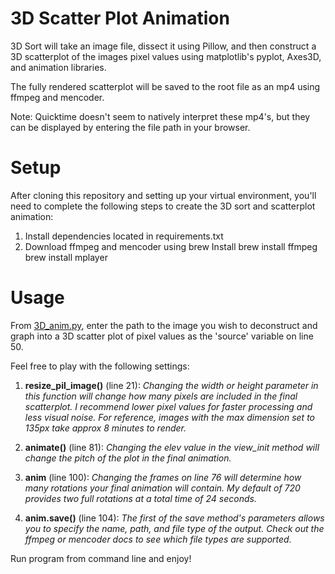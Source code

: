 # 3D Scatter Plot Animation

3D Sort will take an image file, dissect it using Pillow, and then construct a 3D scatterplot of the images pixel values using matplotlib's pyplot, Axes3D, and animation libraries.

The fully rendered scatterplot will be saved to the root file as an mp4 using ffmpeg and mencoder.

Note: Quicktime doesn't seem to natively interpret these mp4's, but they can be displayed by entering the file path in your browser.

# Setup

After cloning this repository and setting up your virtual environment, you'll need to complete the following steps to create the 3D sort and scatterplot animation:

  1. Install dependencies located in requirements.txt
  2. Download ffmpeg and mencoder using brew Install
    brew install ffmpeg
    brew install mplayer

# Usage

From [3D_anim.py](/3D_anim.py), enter the path to the image you wish to deconstruct and graph into a 3D scatter plot of pixel values as the 'source' variable on line 50.

Feel free to play with the following settings:

  1. **resize_pil_image()** (line 21):
    *Changing the width or height parameter in this function will change how many pixels are included in the final scatterplot. I recommend lower pixel values for faster processing and less visual noise. For reference, images with the max dimension set to 135px take approx 8 minutes to render.*

  2. **animate()** (line 81):
    *Changing the elev value in the view_init method will change the pitch of the plot in the final animation.*

  3. **anim** (line 100):
    *Changing the frames on line 76 will determine how many rotations your final animation will contain. My default of 720 provides two full rotations at a total time of 24 seconds.*

  4. **anim.save()** (line 104):
    *The first of the save method's parameters allows you to specify the name, path, and file type of the output. Check out the ffmpeg or mencoder docs to see which file types are supported.*

Run program from command line and enjoy!
